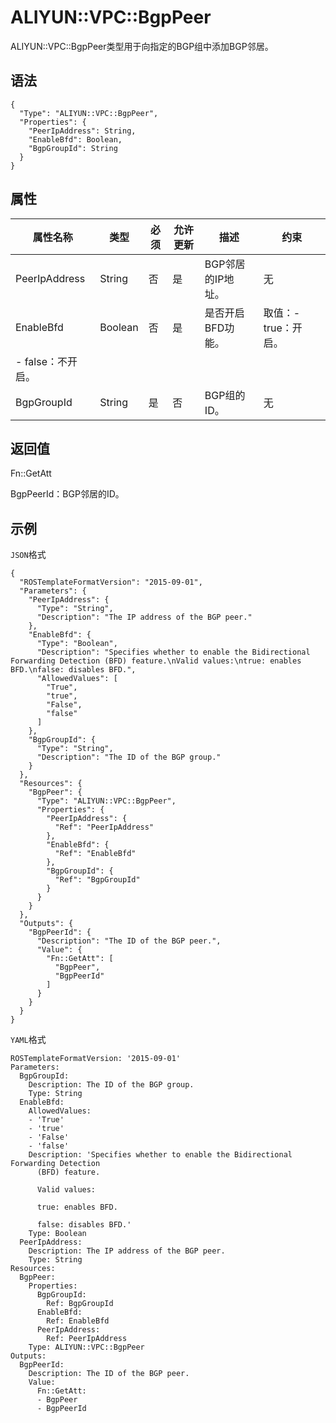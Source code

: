 # ALIYUN::VPC::BgpPeer

ALIYUN::VPC::BgpPeer类型用于向指定的BGP组中添加BGP邻居。

## 语法

```
{
  "Type": "ALIYUN::VPC::BgpPeer",
  "Properties": {
    "PeerIpAddress": String,
    "EnableBfd": Boolean,
    "BgpGroupId": String
  }
}
```

## 属性

|属性名称|类型|必须|允许更新|描述|约束|
|----|--|--|----|--|--|
|PeerIpAddress|String|否|是|BGP邻居的IP地址。|无|
|EnableBfd|Boolean|否|是|是否开启BFD功能。|取值：-   true：开启。
-   false：不开启。 |
|BgpGroupId|String|是|否|BGP组的ID。|无|

## 返回值

Fn::GetAtt

BgpPeerId：BGP邻居的ID。

## 示例

`JSON`格式

```
{
  "ROSTemplateFormatVersion": "2015-09-01",
  "Parameters": {
    "PeerIpAddress": {
      "Type": "String",
      "Description": "The IP address of the BGP peer."
    },
    "EnableBfd": {
      "Type": "Boolean",
      "Description": "Specifies whether to enable the Bidirectional Forwarding Detection (BFD) feature.\nValid values:\ntrue: enables BFD.\nfalse: disables BFD.",
      "AllowedValues": [
        "True",
        "true",
        "False",
        "false"
      ]
    },
    "BgpGroupId": {
      "Type": "String",
      "Description": "The ID of the BGP group."
    }
  },
  "Resources": {
    "BgpPeer": {
      "Type": "ALIYUN::VPC::BgpPeer",
      "Properties": {
        "PeerIpAddress": {
          "Ref": "PeerIpAddress"
        },
        "EnableBfd": {
          "Ref": "EnableBfd"
        },
        "BgpGroupId": {
          "Ref": "BgpGroupId"
        }
      }
    }
  },
  "Outputs": {
    "BgpPeerId": {
      "Description": "The ID of the BGP peer.",
      "Value": {
        "Fn::GetAtt": [
          "BgpPeer",
          "BgpPeerId"
        ]
      }
    }
  }
}
```

`YAML`格式

```
ROSTemplateFormatVersion: '2015-09-01'
Parameters:
  BgpGroupId:
    Description: The ID of the BGP group.
    Type: String
  EnableBfd:
    AllowedValues:
    - 'True'
    - 'true'
    - 'False'
    - 'false'
    Description: 'Specifies whether to enable the Bidirectional Forwarding Detection
      (BFD) feature.

      Valid values:

      true: enables BFD.

      false: disables BFD.'
    Type: Boolean
  PeerIpAddress:
    Description: The IP address of the BGP peer.
    Type: String
Resources:
  BgpPeer:
    Properties:
      BgpGroupId:
        Ref: BgpGroupId
      EnableBfd:
        Ref: EnableBfd
      PeerIpAddress:
        Ref: PeerIpAddress
    Type: ALIYUN::VPC::BgpPeer
Outputs:
  BgpPeerId:
    Description: The ID of the BGP peer.
    Value:
      Fn::GetAtt:
      - BgpPeer
      - BgpPeerId
```

